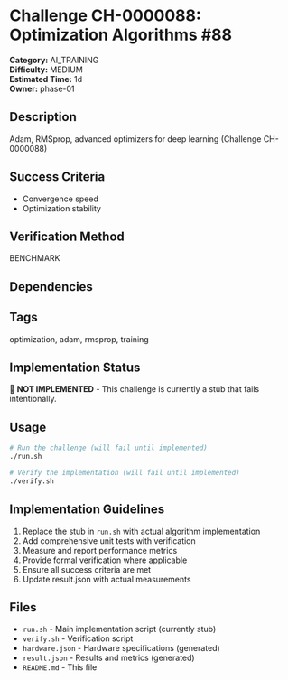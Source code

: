 # Challenge CH-0000088: Optimization Algorithms #88

**Category:** AI_TRAINING  
**Difficulty:** MEDIUM  
**Estimated Time:** 1d  
**Owner:** phase-01  

## Description

Adam, RMSprop, advanced optimizers for deep learning (Challenge CH-0000088)

## Success Criteria

- Convergence speed
- Optimization stability

## Verification Method

BENCHMARK

## Dependencies



## Tags

optimization, adam, rmsprop, training

## Implementation Status

🚧 **NOT IMPLEMENTED** - This challenge is currently a stub that fails intentionally.

## Usage

```bash
# Run the challenge (will fail until implemented)
./run.sh

# Verify the implementation (will fail until implemented) 
./verify.sh
```

## Implementation Guidelines

1. Replace the stub in `run.sh` with actual algorithm implementation
2. Add comprehensive unit tests with verification
3. Measure and report performance metrics
4. Provide formal verification where applicable
5. Ensure all success criteria are met
6. Update result.json with actual measurements

## Files

- `run.sh` - Main implementation script (currently stub)
- `verify.sh` - Verification script
- `hardware.json` - Hardware specifications (generated)
- `result.json` - Results and metrics (generated)
- `README.md` - This file
